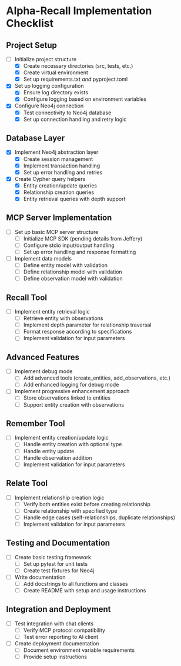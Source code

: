 # Alpha-Recall Implementation Checklist

## Project Setup

- [ ] Initialize project structure
  - [x] Create necessary directories (src, tests, etc.)
  - [x] Create virtual environment
  - [x] Set up requirements.txt _and_ pyproject.toml
- [x] Set up logging configuration
  - [x] Ensure log directory exists
  - [x] Configure logging based on environment variables
- [x] Configure Neo4j connection
  - [x] Test connectivity to Neo4j database
  - [x] Set up connection handling and retry logic

## Database Layer

- [x] Implement Neo4j abstraction layer
  - [x] Create session management
  - [x] Implement transaction handling
  - [x] Set up error handling and retries
- [x] Create Cypher query helpers
  - [x] Entity creation/update queries
  - [x] Relationship creation queries
  - [x] Entity retrieval queries with depth support

## MCP Server Implementation

- [ ] Set up basic MCP server structure
  - [ ] Initialize MCP SDK (pending details from Jeffery)
  - [ ] Configure stdio input/output handling
  - [ ] Set up error handling and response formatting
- [ ] Implement data models
  - [ ] Define entity model with validation
  - [ ] Define relationship model with validation
  - [ ] Define observation model with validation

## Recall Tool
- [ ] Implement entity retrieval logic
  - [ ] Retrieve entity with observations
  - [ ] Implement depth parameter for relationship traversal
  - [ ] Format response according to specifications
  - [ ] Implement validation for input parameters

## Advanced Features

- [ ] Implement debug mode
  - [ ] Add advanced tools (create_entities, add_observations, etc.)
  - [ ] Add enhanced logging for debug mode
- [ ] Implement progressive enhancement approach
  - [ ] Store observations linked to entities
  - [ ] Support entity creation with observations

## Remember Tool
- [ ] Implement entity creation/update logic
  - [ ] Handle entity creation with optional type
  - [ ] Handle entity update
  - [ ] Handle observation addition
  - [ ] Implement validation for input parameters

## Relate Tool
- [ ] Implement relationship creation logic
  - [ ] Verify both entities exist before creating relationship
  - [ ] Create relationship with specified type
  - [ ] Handle edge cases (self-relationships, duplicate relationships)
  - [ ] Implement validation for input parameters

## Testing and Documentation

- [ ] Create basic testing framework
  - [ ] Set up pytest for unit tests
  - [ ] Create test fixtures for Neo4j
- [ ] Write documentation
  - [ ] Add docstrings to all functions and classes
  - [ ] Create README with setup and usage instructions

## Integration and Deployment

- [ ] Test integration with chat clients
  - [ ] Verify MCP protocol compatibility
  - [ ] Test error reporting to AI client
- [ ] Create deployment documentation
  - [ ] Document environment variable requirements
  - [ ] Provide setup instructions
